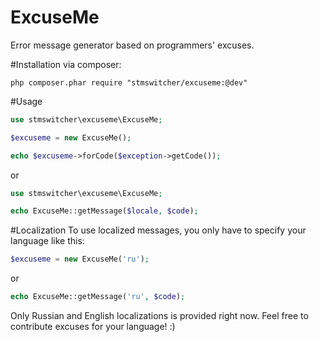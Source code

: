 # ExcuseMe
Error message generator based on programmers' excuses.

#Installation via composer:
```
php composer.phar require "stmswitcher/excuseme:@dev"
```

#Usage
```php
use stmswitcher\excuseme\ExcuseMe;

$excuseme = new ExcuseMe();

echo $excuseme->forCode($exception->getCode());
```

or

```php
use stmswitcher\excuseme\ExcuseMe;

echo ExcuseMe::getMessage($locale, $code);
```

#Localization
To use localized messages, you only have to specify your language like this:
```php
$excuseme = new ExcuseMe('ru');
```

or

```php
echo ExcuseMe::getMessage('ru', $code);
```

Only Russian and English localizations is provided right now.
Feel free to contribute excuses for your language! :)
